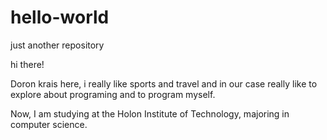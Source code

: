 # hello-world
just another repository

hi there!

Doron krais here, i really like sports and travel and in our case really like to explore about programing and to program myself.

Now, I am studying at the Holon Institute of Technology, majoring in computer science.
